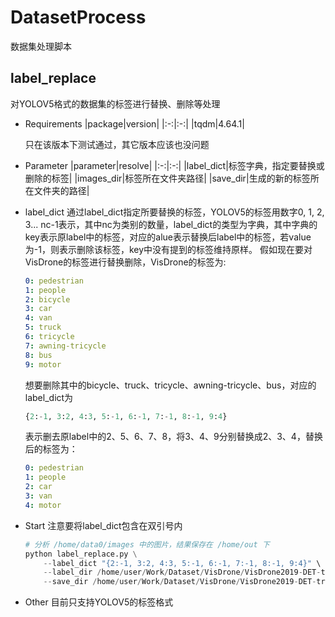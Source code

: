# DatasetProcess
数据集处理脚本

## label_replace
对YOLOV5格式的数据集的标签进行替换、删除等处理

- Requirements
    |package|version|
    |:-:|:-:|
    |tqdm|4.64.1|

    只在该版本下测试通过，其它版本应该也没问题

- Parameter
    |parameter|resolve|
    |:-:|:-:|
    |label_dict|标签字典，指定要替换或删除的标签|
    |images_dir|标签所在文件夹路径|
    |save_dir|生成的新的标签所在文件夹的路径|

- label_dict
    通过label_dict指定所要替换的标签，YOLOV5的标签用数字0, 1, 2, 3... nc-1表示，其中nc为类别的数量，label_dict的类型为字典，其中字典的key表示原label中的标签，对应的alue表示替换后label中的标签，若value为-1，则表示删除该标签，key中没有提到的标签维持原样。
    假如现在要对VisDrone的标签进行替换删除，VisDrone的标签为:
    ``` yaml
    0: pedestrian
    1: people
    2: bicycle
    3: car
    4: van
    5: truck
    6: tricycle
    7: awning-tricycle
    8: bus
    9: motor
    ```
    想要删除其中的bicycle、truck、tricycle、awning-tricycle、bus，对应的label_dict为
    ``` python
    {2:-1, 3:2, 4:3, 5:-1, 6:-1, 7:-1, 8:-1, 9:4}
    ```
    表示删去原label中的2、5、6、7、8，将3、4、9分别替换成2、3、4，替换后的标签为：
    ``` yaml
    0: pedestrian
    1: people
    2: car
    3: van
    4: motor
    ```
    
- Start
    注意要将label_dict包含在双引号内
    ``` python
    # 分析 /home/data0/images 中的图片，结果保存在 /home/out 下
    python label_replace.py \
        --label_dict "{2:-1, 3:2, 4:3, 5:-1, 6:-1, 7:-1, 8:-1, 9:4}" \
        --label_dir /home/user/Work/Dataset/VisDrone/VisDrone2019-DET-train/labels_src \
        --save_dir /home/user/Work/Dataset/VisDrone/VisDrone2019-DET-train/labels
    ```

- Other
  目前只支持YOLOV5的标签格式